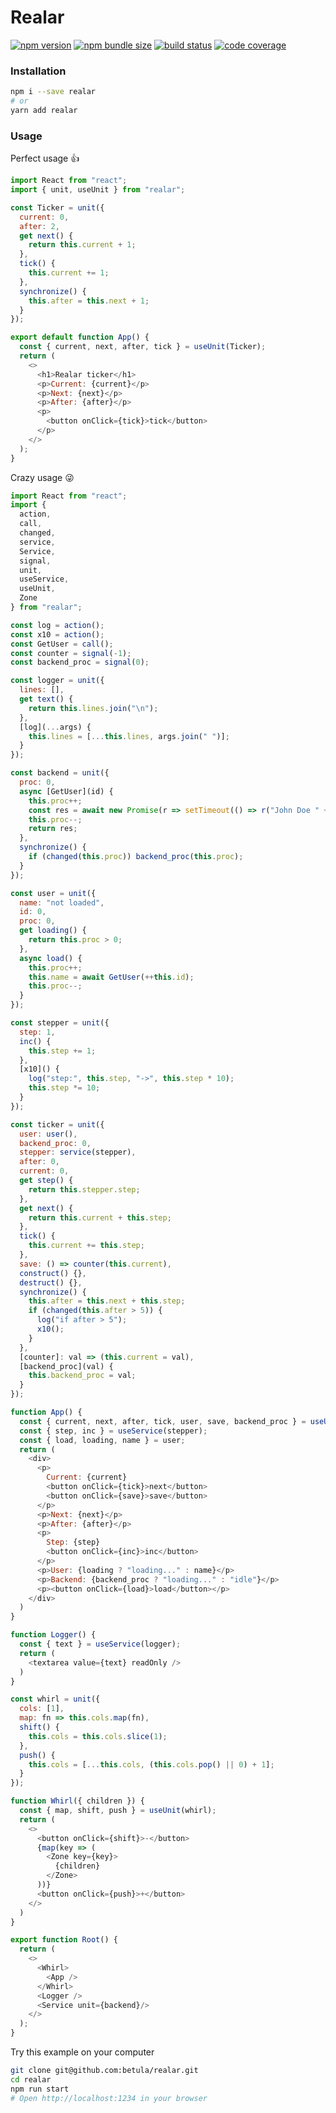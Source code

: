 # Realar

[![npm version](https://img.shields.io/npm/v/realar?style=flat-square)](https://www.npmjs.com/package/realar) [![npm bundle size](https://badgen.net/bundlephobia/minzip/realar?style=flat-square)](https://bundlephobia.com/result?p=realar) [![build status](https://img.shields.io/github/workflow/status/betula/realar/Tests?style=flat-square)](https://github.com/betula/realar/actions?workflow=Tests) [![code coverage](https://img.shields.io/coveralls/github/betula/realar?style=flat-square)](https://coveralls.io/github/betula/realar)

### Installation

```bash
npm i --save realar
# or
yarn add realar
```

### Usage

Perfect usage :+1:

```javascript
import React from "react";
import { unit, useUnit } from "realar";

const Ticker = unit({
  current: 0,
  after: 2,
  get next() {
    return this.current + 1;
  },
  tick() {
    this.current += 1;
  },
  synchronize() {
    this.after = this.next + 1;
  }
});

export default function App() {
  const { current, next, after, tick } = useUnit(Ticker);
  return (
    <>
      <h1>Realar ticker</h1>
      <p>Current: {current}</p>
      <p>Next: {next}</p>
      <p>After: {after}</p>
      <p>
        <button onClick={tick}>tick</button>
      </p>
    </>
  );
}
```
Crazy usage :stuck_out_tongue_winking_eye:

```javascript
import React from "react";
import {
  action,
  call,
  changed,
  service,
  Service,
  signal,
  unit,
  useService,
  useUnit,
  Zone
} from "realar";

const log = action();
const x10 = action();
const GetUser = call();
const counter = signal(-1);
const backend_proc = signal(0);

const logger = unit({
  lines: [],
  get text() {
    return this.lines.join("\n");
  },
  [log](...args) {
    this.lines = [...this.lines, args.join(" ")];
  }
});

const backend = unit({
  proc: 0,
  async [GetUser](id) {
    this.proc++;
    const res = await new Promise(r => setTimeout(() => r("John Doe " + id), 1000));
    this.proc--;
    return res;
  },
  synchronize() {
    if (changed(this.proc)) backend_proc(this.proc);
  }
});

const user = unit({
  name: "not loaded",
  id: 0,
  proc: 0,
  get loading() {
    return this.proc > 0;
  },
  async load() {
    this.proc++;
    this.name = await GetUser(++this.id);
    this.proc--;
  }
});

const stepper = unit({
  step: 1,
  inc() {
    this.step += 1;
  },
  [x10]() {
    log("step:", this.step, "->", this.step * 10);
    this.step *= 10;
  }
});

const ticker = unit({
  user: user(),
  backend_proc: 0,
  stepper: service(stepper),
  after: 0,
  current: 0,
  get step() {
    return this.stepper.step;
  },
  get next() {
    return this.current + this.step;
  },
  tick() {
    this.current += this.step;
  },
  save: () => counter(this.current),
  construct() {},
  destruct() {},
  synchronize() {
    this.after = this.next + this.step;
    if (changed(this.after > 5)) {
      log("if after > 5");
      x10();
    }
  },
  [counter]: val => (this.current = val),
  [backend_proc](val) {
    this.backend_proc = val;
  }
});

function App() {
  const { current, next, after, tick, user, save, backend_proc } = useUnit(ticker);
  const { step, inc } = useService(stepper);
  const { load, loading, name } = user;
  return (
    <div>
      <p>
        Current: {current}
        <button onClick={tick}>next</button>
        <button onClick={save}>save</button>
      </p>
      <p>Next: {next}</p>
      <p>After: {after}</p>
      <p>
        Step: {step}
        <button onClick={inc}>inc</button>
      </p>
      <p>User: {loading ? "loading..." : name}</p>
      <p>Backend: {backend_proc ? "loading..." : "idle"}</p>
      <p><button onClick={load}>load</button></p>
    </div>
  )
}

function Logger() {
  const { text } = useService(logger);
  return (
    <textarea value={text} readOnly />
  )
}

const whirl = unit({
  cols: [1],
  map: fn => this.cols.map(fn),
  shift() {
    this.cols = this.cols.slice(1);
  },
  push() {
    this.cols = [...this.cols, (this.cols.pop() || 0) + 1];
  }
});

function Whirl({ children }) {
  const { map, shift, push } = useUnit(whirl);
  return (
    <>
      <button onClick={shift}>-</button>
      {map(key => (
        <Zone key={key}>
          {children}
        </Zone>
      ))}
      <button onClick={push}>+</button>
    </>
  )
}

export function Root() {
  return (
    <>
      <Whirl>
        <App />
      </Whirl>
      <Logger />
      <Service unit={backend}/>
    </>
  );
}
```

Try this example on your computer

```bash
git clone git@github.com:betula/realar.git
cd realar
npm run start
# Open http://localhost:1234 in your browser
```

